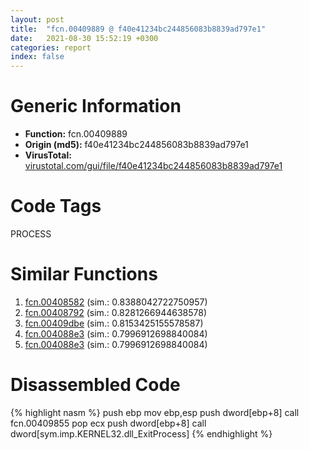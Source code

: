 ```yaml
---
layout: post
title:  "fcn.00409889 @ f40e41234bc244856083b8839ad797e1"
date:   2021-08-30 15:52:19 +0300
categories: report
index: false
---
```


# Generic Information
- **Function:** fcn.00409889
- **Origin (md5):** f40e41234bc244856083b8839ad797e1
- **VirusTotal:** [virustotal.com/gui/file/f40e41234bc244856083b8839ad797e1][virustotal_ref]

# Code Tags
<span class="tag" id="PROCESS">PROCESS</span>


# Similar Functions

1. [fcn.00408582][similar_1_ref] (sim.: 0.8388042722750957)
2. [fcn.00408792][similar_2_ref] (sim.: 0.8281266944638578)
3. [fcn.00409dbe][similar_3_ref] (sim.: 0.8153425155578587)
4. [fcn.004088e3][similar_4_ref] (sim.: 0.7996912698840084)
5. [fcn.004088e3][similar_5_ref] (sim.: 0.7996912698840084)


# Disassembled Code

{% highlight nasm %}
push ebp
mov ebp,esp
push dword[ebp+8]
call fcn.00409855
pop ecx
push dword[ebp+8]
call dword[sym.imp.KERNEL32.dll_ExitProcess]
{% endhighlight %}


[similar_1_ref]: /report/fcn.00408582@f9b80f61ad003ebdee20dab4a0087d2a
[similar_2_ref]: /report/fcn.00408792@d5337b9620c223d0a47057760eb166f6
[similar_3_ref]: /report/fcn.00409dbe@01be4434cc5f975da87a4b25d209e100
[similar_4_ref]: /report/fcn.004088e3@1fd683a7f72f257d6d6de6e845d6c40a
[similar_5_ref]: /report/fcn.004088e3@ed8dcc04880716413628e726708b2463
[virustotal_ref]: https://www.virustotal.com/gui/file/f40e41234bc244856083b8839ad797e1